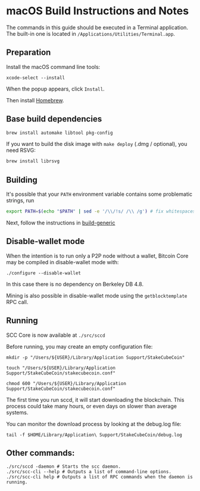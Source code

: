 macOS Build Instructions and Notes
====================================
The commands in this guide should be executed in a Terminal application.
The built-in one is located in `/Applications/Utilities/Terminal.app`.

Preparation
-----------
Install the macOS command line tools:

`xcode-select --install`

When the popup appears, click `Install`.

Then install [Homebrew](https://brew.sh).

Base build dependencies
-----------------------

```bash
brew install automake libtool pkg-config
```

If you want to build the disk image with `make deploy` (.dmg / optional), you need RSVG:
```bash
brew install librsvg
```

Building
--------

It's possible that your `PATH` environment variable contains some problematic strings, run
```bash
export PATH=$(echo "$PATH" | sed -e '/\\/!s/ /\\ /g') # fix whitespaces
```

Next, follow the instructions in [build-generic](build-generic.md)

Disable-wallet mode
--------------------
When the intention is to run only a P2P node without a wallet, Bitcoin Core may be compiled in
disable-wallet mode with:

    ./configure --disable-wallet

In this case there is no dependency on Berkeley DB 4.8.

Mining is also possible in disable-wallet mode using the `getblocktemplate` RPC call.

Running
-------

SCC Core is now available at `./src/sccd`

Before running, you may create an empty configuration file:

    mkdir -p "/Users/${USER}/Library/Application Support/StakeCubeCoin"

    touch "/Users/${USER}/Library/Application Support/StakeCubeCoin/stakecubecoin.conf"

    chmod 600 "/Users/${USER}/Library/Application Support/StakeCubeCoin/stakecubecoin.conf"

The first time you run sccd, it will start downloading the blockchain. This process could take many hours, or even days on slower than average systems.

You can monitor the download process by looking at the debug.log file:

    tail -f $HOME/Library/Application\ Support/StakeCubeCoin/debug.log

Other commands:
-------

    ./src/sccd -daemon # Starts the scc daemon.
    ./src/scc-cli --help # Outputs a list of command-line options.
    ./src/scc-cli help # Outputs a list of RPC commands when the daemon is running.
